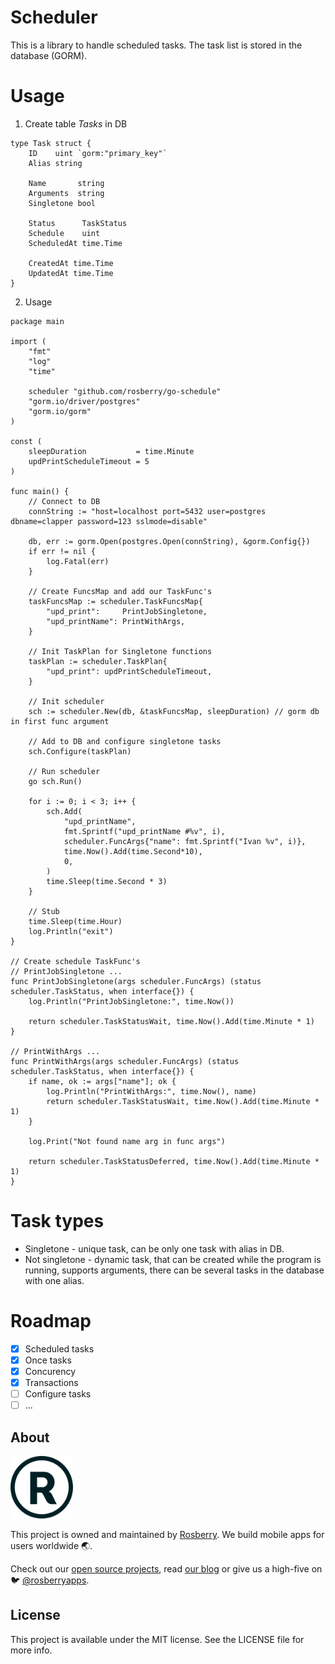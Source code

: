 # Scheduler

This is a library to handle scheduled tasks.
The task list is stored in the database (GORM).

# Usage

1. Create table _Tasks_ in DB

```golang
type Task struct {
    ID    uint `gorm:"primary_key"`
    Alias string

    Name       string
    Arguments  string
    Singletone bool

    Status      TaskStatus
    Schedule    uint
    ScheduledAt time.Time

    CreatedAt time.Time
    UpdatedAt time.Time
}
```

2. Usage

```golang
package main

import (
	"fmt"
	"log"
	"time"

	scheduler "github.com/rosberry/go-schedule"
	"gorm.io/driver/postgres"
	"gorm.io/gorm"
)

const (
	sleepDuration           = time.Minute
	updPrintScheduleTimeout = 5
)

func main() {
	// Connect to DB
	connString := "host=localhost port=5432 user=postgres dbname=clapper password=123 sslmode=disable"

	db, err := gorm.Open(postgres.Open(connString), &gorm.Config{})
	if err != nil {
		log.Fatal(err)
	}

	// Create FuncsMap and add our TaskFunc's
	taskFuncsMap := scheduler.TaskFuncsMap{
		"upd_print":     PrintJobSingletone,
		"upd_printName": PrintWithArgs,
	}

	// Init TaskPlan for Singletone functions
	taskPlan := scheduler.TaskPlan{
		"upd_print": updPrintScheduleTimeout,
	}

	// Init scheduler
	sch := scheduler.New(db, &taskFuncsMap, sleepDuration) // gorm db in first func argument

	// Add to DB and configure singletone tasks
	sch.Configure(taskPlan)

	// Run scheduler
	go sch.Run()

	for i := 0; i < 3; i++ {
		sch.Add(
			"upd_printName",
			fmt.Sprintf("upd_printName #%v", i),
			scheduler.FuncArgs{"name": fmt.Sprintf("Ivan %v", i)},
			time.Now().Add(time.Second*10),
			0,
		)
		time.Sleep(time.Second * 3)
	}

	// Stub
	time.Sleep(time.Hour)
	log.Println("exit")
}

// Create schedule TaskFunc's
// PrintJobSingletone ...
func PrintJobSingletone(args scheduler.FuncArgs) (status scheduler.TaskStatus, when interface{}) {
	log.Println("PrintJobSingletone:", time.Now())

	return scheduler.TaskStatusWait, time.Now().Add(time.Minute * 1)
}

// PrintWithArgs ...
func PrintWithArgs(args scheduler.FuncArgs) (status scheduler.TaskStatus, when interface{}) {
	if name, ok := args["name"]; ok {
		log.Println("PrintWithArgs:", time.Now(), name)
		return scheduler.TaskStatusWait, time.Now().Add(time.Minute * 1)
	}

	log.Print("Not found name arg in func args")

	return scheduler.TaskStatusDeferred, time.Now().Add(time.Minute * 1)
}
```

# Task types

- Singletone - unique task, can be only one task with alias in DB.
- Not singletone - dynamic task, that can be created while the program is running, supports arguments, there can be several tasks in the database with one alias.

# Roadmap

- [x] Scheduled tasks
- [x] Once tasks
- [x] Concurency
- [x] Transactions
- [ ] Configure tasks
- [ ] ...

## About

<img src="https://github.com/rosberry/Foundation/blob/master/Assets/full_logo.png?raw=true" height="100" />

This project is owned and maintained by [Rosberry](http://rosberry.com). We build mobile apps for users worldwide 🌏.

Check out our [open source projects](https://github.com/rosberry), read [our blog](https://medium.com/@Rosberry) or give us a high-five on 🐦 [@rosberryapps](http://twitter.com/RosberryApps).

## License

This project is available under the MIT license. See the LICENSE file for more info.
